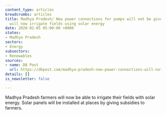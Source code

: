 ```yaml
---
content_type: articles
breadcrumbs: articles
title: Madhya Pradesh/ New power connections for pumps will not be given, farmers
  will now irrigate fields using solar energy
date: 2020-02-05 05:00:00 +0000
states:
- Madhya Pradesh
sectors:
- Energy
subsectors:
- Renewables
sources:
- name: DB Post
  url: https://dbpost.com/madhya-pradesh-new-power-connections-will-not-be-given-farmers-will-now-have-to-irrigate-using-solar-energy/
details: []
is_newsletter: false

---
```

Madhya Pradesh farmers will now be able to irrigate their fields with solar energy. Solar panels will be installed at places by giving subsidies to farmers.
